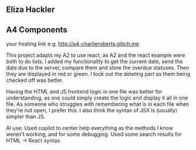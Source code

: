 Eliza Hackler 
---

## A4 Components

your hosting link e.g. http://a4-charlieroberts.glitch.me

This project adapts my A2 to use react, as A2 and the react example were both to do lists. I added my functionality to get the current date, send the date due to the server, compare them and store the overdue statuses. Then they are displayed in red or green. I took out the deleting part as them being checked off was better. 

Having the HTML and JS frontend logic in one file was better for understanding, as one could simply create the logic and display it all in one file. As someone who struggles with remembering what is in each file when they're not open, I prefer this. I also think the syntax of JSX is (usually) simpler than JS. 

AI use: Used copilot to center help everything as the methods I know weren't working, and for some debugging. Used some search results for HTML -> React syntax. 